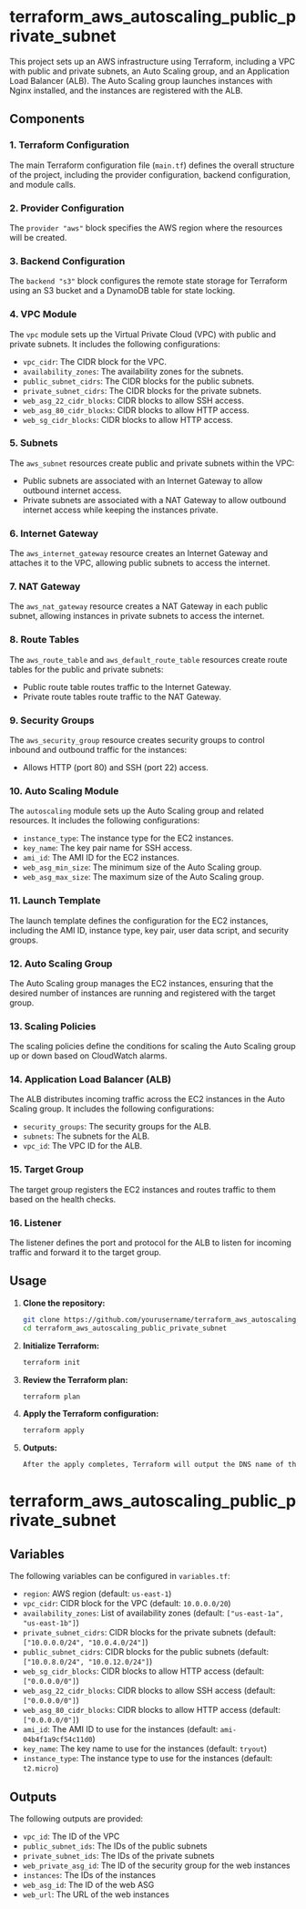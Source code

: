 # terraform_aws_autoscaling_public_private_subnet

This project sets up an AWS infrastructure using Terraform, including a VPC with public and private subnets, an Auto Scaling group, and an Application Load Balancer (ALB). The Auto Scaling group launches instances with Nginx installed, and the instances are registered with the ALB.

## Components

### 1. Terraform Configuration

The main Terraform configuration file (`main.tf`) defines the overall structure of the project, including the provider configuration, backend configuration, and module calls.

### 2. Provider Configuration

The `provider "aws"` block specifies the AWS region where the resources will be created.

### 3. Backend Configuration

The `backend "s3"` block configures the remote state storage for Terraform using an S3 bucket and a DynamoDB table for state locking.

### 4. VPC Module

The `vpc` module sets up the Virtual Private Cloud (VPC) with public and private subnets. It includes the following configurations:
- `vpc_cidr`: The CIDR block for the VPC.
- `availability_zones`: The availability zones for the subnets.
- `public_subnet_cidrs`: The CIDR blocks for the public subnets.
- `private_subnet_cidrs`: The CIDR blocks for the private subnets.
- `web_asg_22_cidr_blocks`: CIDR blocks to allow SSH access.
- `web_asg_80_cidr_blocks`: CIDR blocks to allow HTTP access.
- `web_sg_cidr_blocks`: CIDR blocks to allow HTTP access.

### 5. Subnets

The `aws_subnet` resources create public and private subnets within the VPC:
- Public subnets are associated with an Internet Gateway to allow outbound internet access.
- Private subnets are associated with a NAT Gateway to allow outbound internet access while keeping the instances private.

### 6. Internet Gateway

The `aws_internet_gateway` resource creates an Internet Gateway and attaches it to the VPC, allowing public subnets to access the internet.

### 7. NAT Gateway

The `aws_nat_gateway` resource creates a NAT Gateway in each public subnet, allowing instances in private subnets to access the internet.

### 8. Route Tables

The `aws_route_table` and `aws_default_route_table` resources create route tables for the public and private subnets:
- Public route table routes traffic to the Internet Gateway.
- Private route tables route traffic to the NAT Gateway.

### 9. Security Groups

The `aws_security_group` resource creates security groups to control inbound and outbound traffic for the instances:
- Allows HTTP (port 80) and SSH (port 22) access.

### 10. Auto Scaling Module

The `autoscaling` module sets up the Auto Scaling group and related resources. It includes the following configurations:
- `instance_type`: The instance type for the EC2 instances.
- `key_name`: The key pair name for SSH access.
- `ami_id`: The AMI ID for the EC2 instances.
- `web_asg_min_size`: The minimum size of the Auto Scaling group.
- `web_asg_max_size`: The maximum size of the Auto Scaling group.

### 11. Launch Template

The launch template defines the configuration for the EC2 instances, including the AMI ID, instance type, key pair, user data script, and security groups.

### 12. Auto Scaling Group

The Auto Scaling group manages the EC2 instances, ensuring that the desired number of instances are running and registered with the target group.

### 13. Scaling Policies

The scaling policies define the conditions for scaling the Auto Scaling group up or down based on CloudWatch alarms.

### 14. Application Load Balancer (ALB)

The ALB distributes incoming traffic across the EC2 instances in the Auto Scaling group. It includes the following configurations:
- `security_groups`: The security groups for the ALB.
- `subnets`: The subnets for the ALB.
- `vpc_id`: The VPC ID for the ALB.

### 15. Target Group

The target group registers the EC2 instances and routes traffic to them based on the health checks.

### 16. Listener

The listener defines the port and protocol for the ALB to listen for incoming traffic and forward it to the target group.

## Usage

1. **Clone the repository:**

   ```sh
   git clone https://github.com/yourusername/terraform_aws_autoscaling_public_private_subnet.git
   cd terraform_aws_autoscaling_public_private_subnet

2. **Initialize Terraform:**

   ```sh
   terraform init
3. **Review the Terraform plan:**

   ```sh
   terraform plan
4. **Apply the Terraform configuration:**

   ```sh
   terraform apply
5. **Outputs:**

   ```sh
   After the apply completes, Terraform will output the DNS name of the ALB and other useful information.
# terraform_aws_autoscaling_public_private_subnet

## Variables

The following variables can be configured in `variables.tf`:

- `region`: AWS region (default: `us-east-1`)
- `vpc_cidr`: CIDR block for the VPC (default: `10.0.0.0/20`)
- `availability_zones`: List of availability zones (default: `["us-east-1a", "us-east-1b"]`)
- `private_subnet_cidrs`: CIDR blocks for the private subnets (default: `["10.0.0.0/24", "10.0.4.0/24"]`)
- `public_subnet_cidrs`: CIDR blocks for the public subnets (default: `["10.0.8.0/24", "10.0.12.0/24"]`)
- `web_sg_cidr_blocks`: CIDR blocks to allow HTTP access (default: `["0.0.0.0/0"]`)
- `web_asg_22_cidr_blocks`: CIDR blocks to allow SSH access (default: `["0.0.0.0/0"]`)
- `web_asg_80_cidr_blocks`: CIDR blocks to allow HTTP access (default: `["0.0.0.0/0"]`)
- `ami_id`: The AMI ID to use for the instances (default: `ami-04b4f1a9cf54c11d0`)
- `key_name`: The key name to use for the instances (default: `tryout`)
- `instance_type`: The instance type to use for the instances (default: `t2.micro`)

## Outputs

The following outputs are provided:

- `vpc_id`: The ID of the VPC
- `public_subnet_ids`: The IDs of the public subnets
- `private_subnet_ids`: The IDs of the private subnets
- `web_private_asg_id`: The ID of the security group for the web instances
- `instances`: The IDs of the instances
- `web_asg_id`: The ID of the web ASG
- `web_url`: The URL of the web instances
